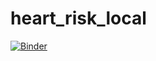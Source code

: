 # heart_risk_local
[![Binder](https://mybinder.org/badge_logo.svg)](https://mybinder.org/v2/gh/sahyagiri/heart_risk_local/master?filepath=categorical_options_dictionary_v2)
